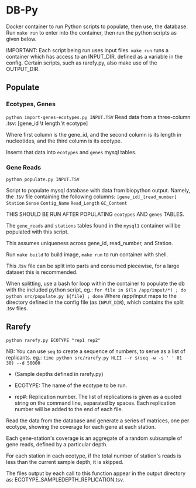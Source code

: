 # DB-Py

Docker container to run Python scripts to populate, then use, the database.
Run `make run` to enter into the container, then run the python scripts as given below.

IMPORTANT: Each script being run uses input files. `make run` runs a container which has access to an INPUT_DIR,
defined as a variable in the config. Certain scripts, such as rarefy.py, also make use of the OUTPUT_DIR.

## Populate

### Ecotypes, Genes

`python import-genes-ecotypes.py INPUT.TSV`
Read data from a three-column .tsv: [gene_id \t length \t ecotype]

Where first column is the gene_id, and the second column is its length in nucleotides, and the third column is its ecotype.

Inserts that data into `ecotypes` and `genes` mysql tables.


### Gene Reads
`python populate.py INPUT.TSV`

Script to populate mysql database with data from biopython output. Namely, the .tsv file containing the following columns:
`[gene_id]_[read_number]`
`Station`
`Sense`
`Contig_Name`
`Read_Length`
`GC_Content`

THIS SHOULD BE RUN AFTER POPULATING `ecotypes` AND `genes` TABLES.

The `gene_reads` and `stations` tables  found in the `mysql1` container will be populated with this script.

This assumes uniqueness across gene_id, read_number, and Station.

Run `make build` to build image, `make run` to run container with shell.

This .tsv file can be split into parts and consumed piecewise, for a large dataset this is recommended.

When splitting, use a bash for loop within the container to populate the db with the included python script, eg.:
`for file in $(ls /app/input/*) ; do python src/populate.py ${file} ; done`
Where /app/input maps to the directory defined in the config file (as `INPUT_DIR`), which contains the split .tsv files.


## Rarefy

`python rarefy.py ECOTYPE "rep1 rep2"`

NB: You can use `seq` to create a sequence of numbers, to serve as a list of replicants. eg.:
`time python src/rarefy.py HLII --r $(seq -w -s ' ' 01 30) --d 50000`

* (Sample depths defined in rarefy.py)

* ECOTYPE: The name of the ecotype to be run.

* rep#: Replication number. The list of replications is given as a quoted string on the command line, separated by spaces.
	Each replication number will be added to the end of each file.

Read the data from the database and generate a series of matrices, one per ecotype, showing the coverage for each gene at each station.

Each gene-station's coverage is an aggregate of a random subsample of gene reads, defined by a particular depth.

For each station in each ecotype, if the total number of station's reads is less than the current sample depth, it is skipped.

The files output by each call to this function appear in the output directory as: ECOTYPE_SAMPLEDEPTH_REPLICATION.tsv.
